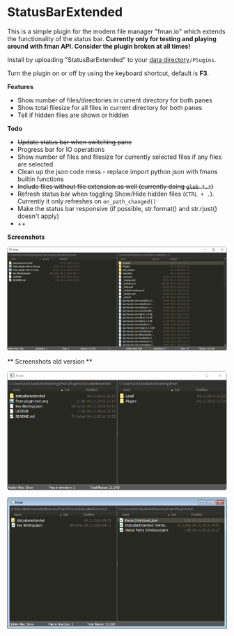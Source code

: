 # StatusBarExtended

This is a simple plugin for the modern file manager "fman.io" which extends the functionality of the status bar.
**Currently only for testing and playing around with fman API. Consider the plugin broken at all times!**

Install by uploading "StatusBarExtended" to your [data directory](https://fman.io/docs/customizing-fman)`/Plugins`.

Turn the plugin on or off by using the keyboard shortcut, default is **F3**.

**Features**

 - Show number of files/directories in current directory for both panes
 - Show total filesize for all files in current directory for both panes
 - Tell if hidden files are shown or hidden

**Todo**

 - ~~Update status bar when switching pane~~
 - Progress bar for IO operations
 - Show number of files and filesize for currently selected files if any files are selected
 - Clean up the json code mess - replace import python json with fmans builtin functions
 - ~~Include files without file extension as well (currently doing `glob *.*`)~~
 - Refresh status bar when toggling Show/Hide hidden files (`CTRL + .`).  
 Currently it only refreshes on `on_path_changed()`
 - Make the status bar responsive (if possible, str.format() and str.rjust() doesn't apply)
 - ++

**Screenshots**

![Screenshot Windows 10](fman-plugin-test-w10-2.png)

** Screenshots old version **

![Screenshot Windows 10](fman-plugin-test-w10.png)

![Screenshot Windows 7](fman-plugin-test-w7.png)
